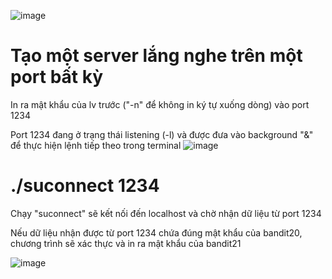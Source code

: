 ![image](https://github.com/user-attachments/assets/578c5e25-d50e-4c1b-abd1-5f5c2131d082)

# Tạo một server lắng nghe trên một port bất kỳ
In ra mật khẩu của lv trước ("-n" để không in ký tự xuống dòng) vào port 1234

Port 1234 đang ở trạng thái listening (-l) và được đưa vào background "&" để thực hiện lệnh tiếp theo trong terminal
![image](https://github.com/user-attachments/assets/7d3295d0-3f66-481f-a6ff-fffe5cf4324a)

# ./suconnect 1234
Chạy "suconnect" sẽ kết nối đến localhost và chờ nhận dữ liệu từ port 1234

Nếu dữ liệu nhận được từ port 1234 chứa đúng mật khẩu của bandit20, chương trình sẽ xác thực và in ra mật khẩu của bandit21

![image](https://github.com/user-attachments/assets/a172c475-0745-4468-807e-00c40bd63302)
